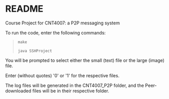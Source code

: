 # README
Course Project for CNT4007: a P2P messaging system



To run the code, enter the following commands:
> `make`
> 
> `java SSHProject`

You will be prompted to select either the small (text) file or the large (image) file.

Enter (without quotes) '0' or '1' for the respective files.

The log files will be generated in the CNT4007_P2P folder, and the Peer-downloaded files will be in their respective folder.
